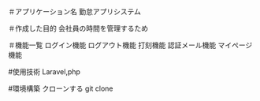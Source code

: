＃アプリケーション名
勤怠アプリシステム

＃作成した目的
会社員の時間を管理するため

＃機能一覧
ログイン機能
ログアウト機能
打刻機能
認証メール機能
マイページ機能

#使用技術
Laravel,php

#環境構築
クローンする
git clone
